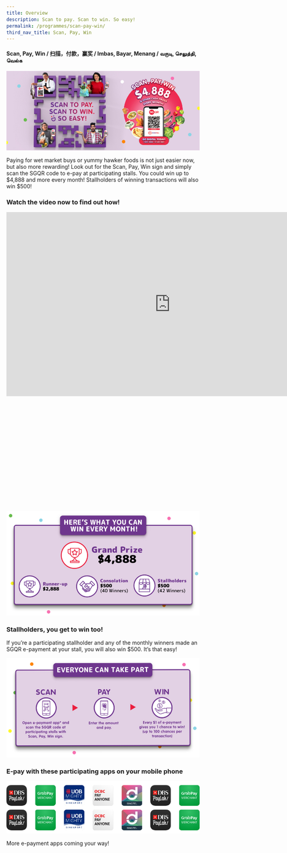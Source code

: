 ```yaml
---
title: Overview
description: Scan to pay. Scan to win. So easy!
permalink: /programmes/scan-pay-win/
third_nav_title: Scan, Pay, Win
---
```


#### Scan, Pay, Win / 扫描，付款，赢奖 / Imbas, Bayar, Menang / வருடி, செலுத்தி, வெல்க

![Scan, Pay, Win](/images/programmes/IMDA_SPW_KV.jpg)

Paying for wet market buys or yummy hawker foods is not just easier now, but also more rewarding! Look out for the Scan, Pay, Win sign and simply scan the SGQR code to e-pay at participating stalls. You could win up to $4,888 and more every month! Stallholders of winning transactions will also win $500!

### Watch the video now to find out how!

<div class="spw-video-responsive" style="padding-bottom: 56.228%;">
	<iframe width="853" height="480" src="https://www.youtube.com/embed/psRpF7HNqvU" frameborder="0" allow="accelerometer; autoplay; clipboard-write; encrypted-media; gyroscope; picture-in-picture" allowfullscreen></iframe>
</div>

![Here's what you can win every month!](/images/programmes/IMDA_SPW_Prizes.jpg)

### Stallholders, you get to win too!

If you’re a participating stallholder and any of the monthly winners made an SGQR e-payment at your stall, you will also win $500. It’s that easy!

![Everyone can take part](/images/programmes/IMDA_SPW_TakePart.jpg)

### E-pay with these participating apps on your mobile phone 

![Participating Apps](/images/programmes/IMDA_SPW_Apps.jpg)

More e-payment apps coming your way!

